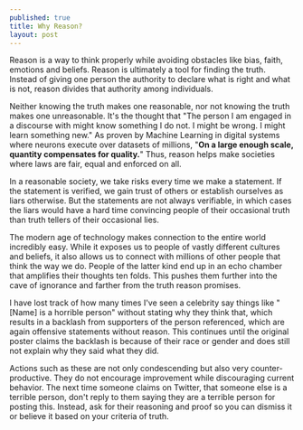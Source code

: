 ```yaml
---
published: true
title: Why Reason?
layout: post
---
```


Reason is a way to think properly while avoiding obstacles like bias, faith, emotions and beliefs. Reason is ultimately a tool for finding the truth. Instead of giving one person the authority to declare what is right and what is not, reason divides that authority among individuals.

Neither knowing the truth makes one reasonable, nor not knowing the truth makes one unreasonable. It's the thought that "The person I am engaged in a discourse with might know something I do not. I might be wrong. I might learn something new." As proven by Machine Learning in digital systems where neurons execute over datasets of millions, "<b>On a large enough scale, quantity compensates for quality.</b>" Thus, reason helps make societies where laws are fair, equal and enforced on all.

In a reasonable society, we take risks every time we make a statement. If the statement is verified, we gain trust of others or establish ourselves as liars otherwise. But the statements are not always verifiable, in which cases the liars would have a hard time convincing people of their occasional truth than truth tellers of their occasional lies.

The modern age of technology makes connection to the entire world incredibly easy. While it exposes us to people of vastly different cultures and beliefs, it also allows us to connect with millions of other people that think the way we do. People of the latter kind end up in an echo chamber that amplifies their thoughts ten folds. This pushes them further into the cave of ignorance and farther from the truth reason promises.

I have lost track of how many times I've seen a celebrity say things like "[Name] is a horrible person" without stating why they think that, which results in a backlash from supporters of the person referenced, which are again offensive statements without reason. This continues until the original poster claims the backlash is because of their race or gender and does still not explain why they said what they did.

Actions such as these are not only condescending but also very counter-productive. They do not encourage improvement while discouraging current behavior. The next time someone claims on Twitter, that someone else is a terrible person, don't reply to them saying they are a terrible person for posting this. Instead, ask for their reasoning and proof so you can dismiss it or believe it based on your criteria of truth.
